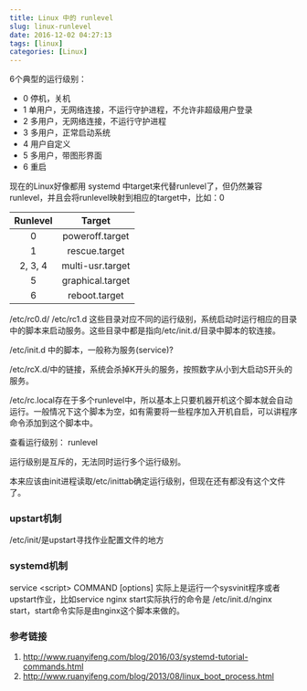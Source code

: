 ```yaml
---
title: Linux 中的 runlevel
slug: linux-runlevel
date: 2016-12-02 04:27:13
tags: [linux]
categories: [Linux] 
---
```


6个典型的运行级别：

- 0 停机，关机
- 1 单用户，无网络连接，不运行守护进程，不允许非超级用户登录
- 2 多用户，无网络连接，不运行守护进程
- 3 多用户，正常启动系统
- 4 用户自定义
- 5 多用户，带图形界面
- 6 重启<!--more-->



现在的Linux好像都用 systemd 中target来代替runlevel了，但仍然兼容runlevel，并且会将runlevel映射到相应的target中，比如：0        

| Runlevel |      Target      |
| :------: | :--------------: |
|    0     | poweroff.target  |
|    1     |  rescue.target   |
| 2, 3, 4  | multi-usr.target |
|    5     | graphical.target |
|    6     |  reboot.target   |


/etc/rc0.d/ /etc/rc1.d 这些目录对应不同的运行级别，系统启动时运行相应的目录中的脚本来启动服务。这些目录中都是指向/etc/init.d/目录中脚本的软连接。

/etc/init.d 中的脚本，一般称为服务(service)?

/etc/rcX.d/中的链接，系统会杀掉K开头的服务，按照数字从小到大启动S开头的服务。

/etc/rc.local存在于多个runlevel中，所以基本上只要机器开机这个脚本就会自动运行。一般情况下这个脚本为空，如有需要将一些程序加入开机自启，可以讲程序命令添加到这个脚本中。

查看运行级别： runlevel

运行级别是互斥的，无法同时运行多个运行级别。

本来应该由init进程读取/etc/inittab确定运行级别，但现在还有都没有这个文件了。

### upstart机制

/etc/init/是upstart寻找作业配置文件的地方

### systemd机制

service \<script\> COMMAND [options] 实际上是运行一个sysvinit程序或者upstart作业，比如service nginx start实际执行的命令是 /etc/init.d/nginx start，start命令实际是由nginx这个脚本来做的。



### 参考链接

1. http://www.ruanyifeng.com/blog/2016/03/systemd-tutorial-commands.html
2. http://www.ruanyifeng.com/blog/2013/08/linux_boot_process.html
